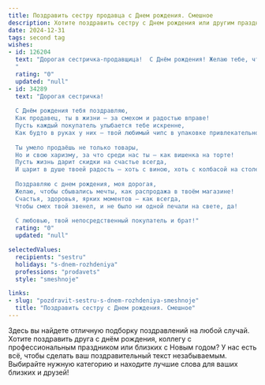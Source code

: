 ```yaml
---
title: Поздравить сестру продавца c Днем рождения. Смешное
description: Хотите поздравить сестру c Днем рождения или другим праздником? Наш ИИ создаст незабываемое поздравление, а вы обязательно выделитесь среди других.  
date: 2024-12-31
tags: second tag
wishes:
- id: 126204
  text: "Дорогая сестричка-продавщица!  С Днём рождения! Желаю тебе, чтобы клиенты были настолько милыми и щедрыми, что ты сможешь уйти на пенсию уже завтра, купив себе остров с собственными пляжными бунгало и бесконечным запасом любимого шоколада!  Пусть твой день будет полон улыбок, а касса – звонкой монетой!  И чтобы все скидки работали только в твою пользу!
  "
  rating: "0"
  updated: "null"
- id: 34289
  text: "Дорогая сестричка!
  
  С Днём рождения тебя поздравляю,
  Как продавец, ты в жизни — за смехом и радостью вправе!
  Пусть каждый покупатель улыбается тебе искренне,
  Как будто в руках у них — твой любимый чипс в упаковке привлекательно!
  
  Ты умело продаёшь не только товары,
  Но и свою харизму, за что среди нас ты — как вишенка на торте!
  Пусть жизнь дарит скидки на счастье всегда,
  И царит в душе твоей радость — хоть с виною, хоть с колбасой на столе!
  
  Поздравляю с днем рождения, моя дорогая,
  Желаю, чтобы сбывались мечты, как распродажа в твоём магазине!
  Счастья, здоровья, ярких моментов — как всегда,
  Чтобы смех твой звенел, и не было ни одной печали на свете, да!
  
  С любовью, твой непосредственный покупатель и брат!"
  rating: "0"
  updated: "null"

selectedValues:
  recipients: "sestru"
  holidays: "s-dnem-rozhdeniya"
  professions: "prodavets"
  style: "smeshnoje"

links:
- slug: "pozdravit-sestru-s-dnem-rozhdeniya-smeshnoje"
  title: "Поздравить сестру c Днем рождения. Смешное"
---
```


Здесь вы найдете отличную подборку поздравлений на любой случай.
Хотите поздравить друга с днём рождения, коллегу с профессиональным праздником или близких с Новым годом? У нас есть всё, чтобы сделать ваш поздравительный текст незабываемым. Выбирайте нужную категорию и находите лучшие слова для ваших близких и друзей!
